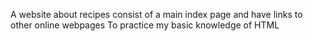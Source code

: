 A website about recipes consist of a main index page and have links to other online webpages
To practice my basic knowledge of HTML